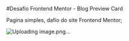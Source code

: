#Desafio Frontend Mentor - Blog Preview Card

Pagina simples, dafio do site Frontend Mentor;

![Uploading image.png…]()
